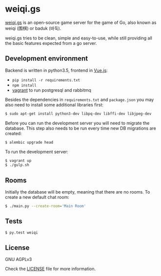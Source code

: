 weiqi.gs
========
[weiqi.gs](https://weiqi.gs) is an open-source game server for the game of Go, also known as weiqi (围棋) or baduk (바둑).

weiqi.gs tries to be clean, simple and easy-to-use, while still providing all the basic features expected from a go server.

Development environment
-----------------------
Backend is written in python3.5, frontend in [Vue.js](https://vuejs.org/):
- `pip install -r requirements.txt`
- `npm install`
- [vagrant](https://www.vagrantup.com/) to run postgresql and rabbitmq

Besides the dependencies in `requirements.txt` and `package.json` you may also need to install some additional libraries first:
```bash
$ sudo apt-get install python3-dev libpq-dev libffi-dev libjpeg-dev
```

Before you can run the development server you will need to migrate the database. This step also needs to be run every time new DB migrations are created:
```bash
$ alembic upgrade head
```

To run the development server:
```bash
$ vagrant up
$ ./gulp.sh
```

Rooms
-----
Initially the database will be empty, meaning that there are no rooms. To create a new default chat room:
```bash
$ ./main.py --create-room='Main Room'
```

Tests
-----
```bash
$ py.test weiqi
```

License
-------
GNU AGPLv3

Check the [LICENSE](https://gitlab.com/mibitzi/weiqi.gs/blob/master/LICENSE) file for more information.